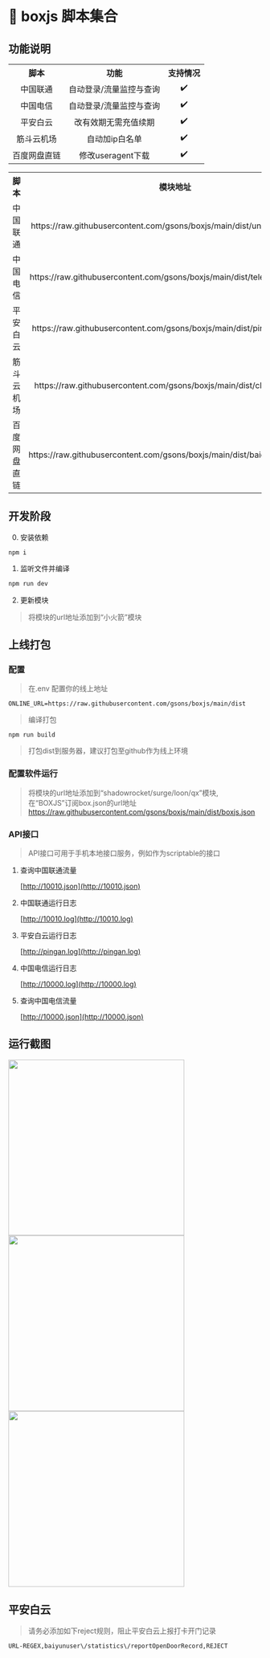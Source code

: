 # 🚀 boxjs 脚本集合

## 功能说明

<table>
    <tr align="center">
        <th>脚本</th>
        <th>功能</th>
        <th>支持情况</th>
    </tr>
    <tr align="center">
        <td>中国联通</td>
        <td>自动登录/流量监控与查询</td>
        <td>✔️</td>
    </tr>
    <tr align="center">
        <td>中国电信</td>
        <td>自动登录/流量监控与查询</td>
        <td>✔️</td>
    </tr>
        <tr align="center">
        <td>平安白云</td>
        <td>改有效期无需充值续期</td>
        <td>✔️</td>
    </tr>
        <tr align="center">
        <td>筋斗云机场</td>
        <td>自动加ip白名单</td>
        <td>✔️</td>
    </tr>
    </tr>
        <tr align="center">
        <td>百度网盘直链</td>
        <td>修改useragent下载</td>
        <td>✔️</td>
    </tr>
</table>

<table>
    <tr align="center">
        <th>脚本</th>
        <th>模块地址</th>
    </tr>
    <tr align="center">
        <td>中国联通</td>
        <td>https://raw.githubusercontent.com/gsons/boxjs/main/dist/unicom.sgmodule<td>
    </tr>
    <tr align="center">
        <td>中国电信</td>
         <td>https://raw.githubusercontent.com/gsons/boxjs/main/dist/telecom.sgmodule<td>
    </tr>
        <tr align="center">
        <td>平安白云</td>
        <td>https://raw.githubusercontent.com/gsons/boxjs/main/dist/pingan.sgmodule<td>
    </tr>
        </tr>
    <tr align="center">
        <td>筋斗云机场</td>
        <td>https://raw.githubusercontent.com/gsons/boxjs/main/dist/cloud.sgmodule<td>
    </tr>
        <tr align="center">
        <td>百度网盘直链</td>
        <td>https://raw.githubusercontent.com/gsons/boxjs/main/dist/baiduwp.sgmodule<td>
    </tr>
</table>




## 开发阶段

0. 安装依赖
```
npm i 
```

1. 监听文件并编译
```js
npm run dev 
```

2. 更新模块

> 将模块的url地址添加到“小火箭”模块


## 上线打包

### 配置
> 在.env 配置你的线上地址
```
ONLINE_URL=https://raw.githubusercontent.com/gsons/boxjs/main/dist
````

> 编译打包
```
npm run build 
```
> 打包dist到服务器，建议打包至github作为线上环境
### 配置软件运行

> 将模块的url地址添加到“shadowrocket/surge/loon/qx”模块,在“BOXJS”订阅box.json的url地址 https://raw.githubusercontent.com/gsons/boxjs/main/dist/boxjs.json


### API接口
> API接口可用于手机本地接口服务，例如作为scriptable的接口

1. 查询中国联通流量

    [http://10010.json](http://10010.json)

2. 中国联通运行日志

    [http://10010.log](http://10010.log)

3. 平安白云运行日志

    [http://pingan.log](http://pingan.log)

4. 中国电信运行日志

   [http://10000.log](http://10000.log)

5. 查询中国电信流量

    [http://10000.json](http://10000.json)


## 运行截图

<img src='https://raw.githubusercontent.com/gsons/gsons.github.io/demo/demo/mokuai.jpg' width='350px'>

<img src='https://raw.githubusercontent.com/gsons/gsons.github.io/demo/images/QQ%E5%9B%BE%E7%89%8720221223165230.jpg' width='350px'>

<img src='https://raw.githubusercontent.com/gsons/gsons.github.io/demo/images/QQ%E5%9B%BE%E7%89%8720221223165234.jpg' width='350px'>


## 平安白云

> 请务必添加如下reject规则，阻止平安白云上报打卡开门记录
```shell
URL-REGEX,baiyunuser\/statistics\/reportOpenDoorRecord,REJECT
```

